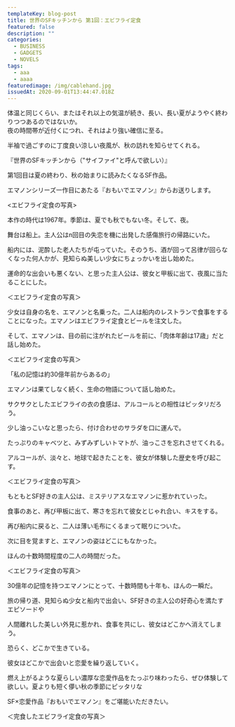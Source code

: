 ```yaml
---
templateKey: blog-post
title: 世界のSFキッチンから 第1回：エビフライ定食
featured: false
description: ""
categories:
  - BUSINESS
  - GADGETS
  - NOVELS
tags:
  - aaa
  - aaaa
featuredimage: /img/cablehand.jpg
issuedAt: 2020-09-01T13:44:47.018Z
---
```

体温と同じくらい、またはそれ以上の気温が続き、長い、長い夏がようやく終わりつつあるのではないか。<br>夜の時間帯が近付くにつれ、それはより強い確信に至る。

半袖で過ごすのに丁度良い涼しい夜風が、秋の訪れを知らせてくれる。<br>

『世界のSFキッチンから（"サイファイ"と呼んで欲しい）』<br>

第1回目は夏の終わり、秋の始まりに読みたくなるSF作品。<br>

エマノンシリーズ一作目にあたる『おもいでエマノン』からお送りします。<br>

<エビフライ定食の写真>

本作の時代は1967年。季節は、夏でも秋でもない冬。そして、夜。<br>

舞台は船上。主人公はn回目の失恋を機に出発した感傷旅行の帰路にいた。<br>

船内には、泥酔した老人たちが屯っていた。そのうち、酒が回って呂律が回らなくなった何人かが、見知らぬ美しい少女にちょっかいを出し始めた。<br>

運命的な出会いも悪くない、と思った主人公は、彼女と甲板に出て、夜風に当たることにした。<br>

＜エビフライ定食の写真＞

少女は自身の名を、エマノンと名乗った。二人は船内のレストランで食事をすることになった。エマノンはエビフライ定食とビールを注文した。<br>

そして、エマノンは、目の前に注がれたビールを前に、「肉体年齢は17歳」だと話し始めた。

＜エビフライ定食の写真＞<br>

「私の記憶は約30億年前からあるの」<br>

エマノンは果てしなく続く、生命の物語について話し始めた。<br>

サクサクとしたエビフライの衣の食感は、アルコールとの相性はピッタリだろう。<br>

少し油っこいなと思ったら、付け合わせのサラダを口に運んで。<br>

たっぷりのキャベツと、みずみずしいトマトが、油っこさを忘れさせてくれる。<br>

アルコールが、淡々と、地球で起きたことを、彼女が体験した歴史を呼び起こす。<br>

＜エビフライ定食の写真＞

もともとSF好きの主人公は、ミステリアスなエマノンに惹かれていった。<br>

食事のあと、再び甲板に出て、寒さを忘れて彼女とじゃれ合い、キスをする。<br>

再び船内に戻ると、二人は薄い毛布にくるまって眠りについた。<br>

次に目を覚ますと、エマノンの姿はどこにもなかった。<br>

ほんの十数時間程度の二人の時間だった。<br>

＜エビフライ定食の写真＞

30億年の記憶を持つエマノンにとって、十数時間も十年も、ほんの一瞬だ。<br>

旅の帰り道、見知らぬ少女と船内で出会い、SF好きの主人公の好奇心を満たすエピソードや

人間離れした美しい外見に惹かれ、食事を共にし、彼女はどこかへ消えてしまう。<br>

恐らく、どこかで生きている。<br>

彼女はどこかで出会いと恋愛を繰り返していく。<br>

燃え上がるような夏らしい濃厚な恋愛作品をたっぷり味わったら、ぜひ体験して欲しい。夏よりも短く儚い秋の季節にピッタリな<br>

SF×恋愛作品『おもいでエマノン』をご堪能いただきたい。<br>

＜完食したエビフライ定食の写真＞